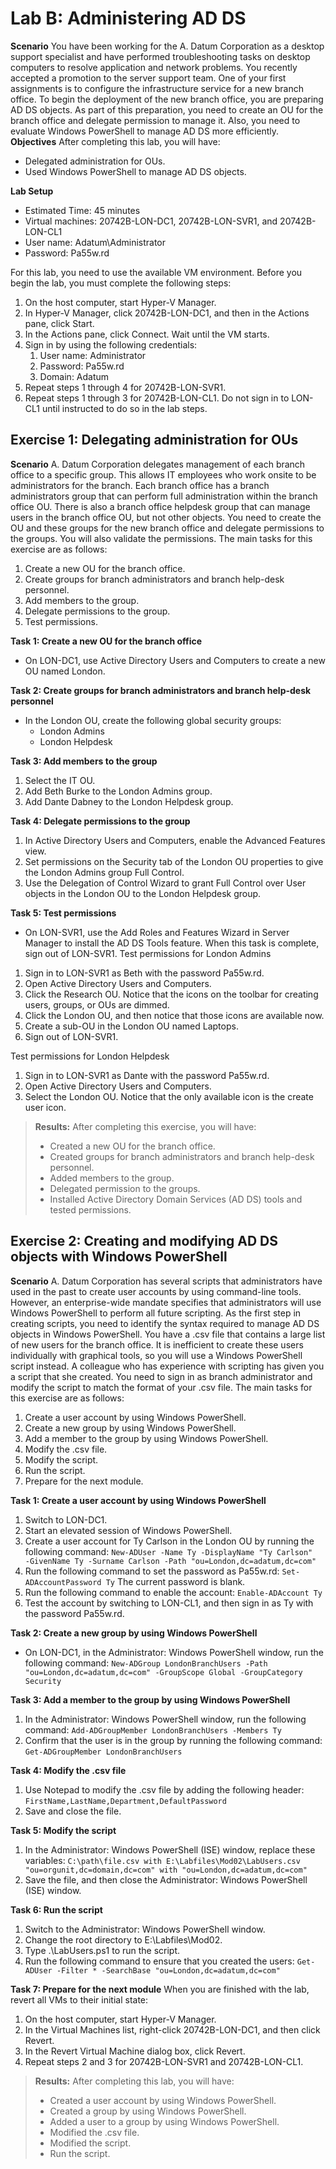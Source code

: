# Lab B: Administering AD DS

**Scenario** 
You have been working for the A. Datum Corporation as a desktop support specialist and have performed troubleshooting tasks on desktop computers to resolve application and network problems. You recently accepted a promotion to the server support team. One of your first assignments is to configure the infrastructure service for a new branch office. To begin the deployment of the new branch office, you are preparing AD DS objects. As part of this preparation, you need to create an OU for the branch office and delegate permission to manage it. Also, you need to evaluate Windows PowerShell to manage AD DS more efficiently.
**Objectives**
After completing this lab, you will have:
- Delegated administration for OUs.
- Used Windows PowerShell to manage AD DS objects. 

**Lab Setup**
- Estimated Time: 45 minutes
- Virtual machines: 20742B-LON-DC1, 20742B-LON-SVR1, and 20742B-LON-CL1
- User name: Adatum\Administrator
- Password: Pa55w.rd 

For this lab, you need to use the available VM environment. Before you begin the lab, you must complete the following steps: 
1. On the host computer, start Hyper-V Manager. 
2. In Hyper-V Manager, click 20742B-LON-DC1, and then in the Actions pane, click Start. 
3. In the Actions pane, click Connect. Wait until the VM starts.  
4. Sign in by using the following credentials:  
   1. User name: Administrator
   2. Password: Pa55w.rd 
   3. Domain: Adatum 
5. Repeat steps 1 through 4 for 20742B-LON-SVR1. 
6. Repeat steps 1 through 3 for 20742B-LON-CL1. Do not sign in to LON-CL1 until instructed to do so in the lab steps. 

## Exercise 1: Delegating administration for OUs

**Scenario**
A. Datum Corporation delegates management of each branch office to a specific group. This allows IT employees who work onsite to be administrators for the branch. Each branch office has a branch administrators group that can perform full administration within the branch office OU. There is also a branch office helpdesk group that can manage users in the branch office OU, but not other objects. You need to create the OU and these groups for the new branch office and delegate permissions to the groups. You will also validate the permissions.
The main tasks for this exercise are as follows: 
1. Create a new OU for the branch office. 
2. Create groups for branch administrators and branch help-desk personnel. 
3. Add members to the group. 
4. Delegate permissions to the group. 
5. Test permissions. 

**Task 1: Create a new OU for the branch office**
- On LON-DC1, use Active Directory Users and Computers to create a new OU named London. 

**Task 2: Create groups for branch administrators and branch help-desk personnel** 
- In the London OU, create the following global security groups: 
  - London Admins 
  - London Helpdesk 
  
**Task 3: Add members to the group**
1. Select the IT OU. 
2. Add Beth Burke to the London Admins group. 
3. Add Dante Dabney to the London Helpdesk group. 

**Task 4: Delegate permissions to the group**
1. In Active Directory Users and Computers, enable the Advanced Features view.
2. Set permissions on the Security tab of the London OU properties to give the London Admins group Full Control. 
3. Use the Delegation of Control Wizard to grant Full Control over User objects in the London OU to the London Helpdesk group.

**Task 5: Test permissions**
- On LON-SVR1, use the Add Roles and Features Wizard in Server Manager to install the AD DS Tools feature. When this task is complete, sign out of LON-SVR1. 
Test permissions for London Admins 
1. Sign in to LON-SVR1 as Beth with the password Pa55w.rd.
2. Open Active Directory Users and Computers. 
3. Click the Research OU. Notice that the icons on the toolbar for creating users, groups, or OUs are dimmed. 
4. Click the London OU, and then notice that those icons are available now. 
5. Create a sub-OU in the London OU named Laptops. 
6. Sign out of LON-SVR1. 

Test permissions for London Helpdesk
1. Sign in to LON-SVR1 as Dante with the password Pa55w.rd. 
2. Open Active Directory Users and Computers. 
3. Select the London OU. Notice that the only available icon is the create user icon. 
 
>**Results:** After completing this exercise, you will have: 
> - Created a new OU for the branch office.
> - Created groups for branch administrators and branch help-desk personnel. 
> - Added members to the group. 
> - Delegated permission to the groups. 
> - Installed Active Directory Domain Services (AD DS) tools and tested permissions. 

## Exercise 2: Creating and modifying AD DS objects with Windows PowerShell

**Scenario**
A. Datum Corporation has several scripts that administrators have used in the past to create user accounts by using command-line tools. However, an enterprise-wide mandate specifies that administrators will use Windows PowerShell to perform all future scripting. As the first step in creating scripts, you need to identify the syntax required to manage AD DS objects in Windows PowerShell.  You have a .csv file that contains a large list of new users for the branch office. It is inefficient to create these users individually with graphical tools, so you will use a Windows PowerShell script instead. A colleague who has experience with scripting has given you a script that she created. You need to sign in as branch administrator and modify the script to match the format of your .csv file. 
The main tasks for this exercise are as follows: 
1. Create a user account by using Windows PowerShell.
2. Create a new group by using Windows PowerShell. 
3. Add a member to the group by using Windows PowerShell. 
4. Modify the .csv file. 
5. Modify the script. 
6. Run the script. 
7. Prepare for the next module. 

**Task 1: Create a user account by using Windows PowerShell**
1. Switch to LON-DC1. 
2. Start an elevated session of Windows PowerShell. 
3. Create a user account for Ty Carlson in the London OU by running the following command: 
`New‐ADUser ‐Name Ty ‐DisplayName "Ty Carlson" ‐GivenName Ty ‐Surname Carlson ‐Path "ou=London,dc=adatum,dc=com"` 
4. Run the following command to set the password as Pa55w.rd: 
`Set-ADAccountPassword Ty` 
The current password is blank. 
5. Run the following command to enable the account: 
`Enable-ADAccount Ty`
1. Test the account by switching to LON-CL1, and then sign in as Ty with the password Pa55w.rd.

**Task 2: Create a new group by using Windows PowerShell**
- On LON-DC1, in the Administrator: Windows PowerShell window, run the following command: `New‐ADGroup LondonBranchUsers ‐Path "ou=London,dc=adatum,dc=com" ‐GroupScope Global ‐GroupCategory Security` 

**Task 3: Add a member to the group by using Windows PowerShell** 
1. In the Administrator: Windows PowerShell window, run the following command: `Add‐ADGroupMember LondonBranchUsers ‐Members Ty` 
2. Confirm that the user is in the group by running the following command: `Get‐ADGroupMember LondonBranchUsers` 

**Task 4: Modify the .csv file**
1. Use Notepad to modify the .csv file by adding the following header: 
`FirstName,LastName,Department,DefaultPassword `
1. Save and close the file. 

**Task 5: Modify the script** 
1. In the Administrator: Windows PowerShell (ISE) window, replace these variables: 
`C:\path\file.csv with E:\Labfiles\Mod02\LabUsers.csv "ou=orgunit,dc=domain,dc=com" with "ou=London,dc=adatum,dc=com"`
2. Save the file, and then close the Administrator: Windows PowerShell (ISE) window. 

**Task 6: Run the script**
1. Switch to the Administrator: Windows PowerShell window.
2. Change the root directory to E:\Labfiles\Mod02.
3. Type .\LabUsers.ps1 to run the script. 
4. Run the following command to ensure that you created the users: `Get‐ADUser ‐Filter * ‐SearchBase "ou=London,dc=adatum,dc=com"` 

**Task 7: Prepare for the next module**
When you are finished with the lab, revert all VMs to their initial state: 
1. On the host computer, start Hyper-V Manager. 
2. In the Virtual Machines list, right-click 20742B-LON-DC1, and then click Revert. 
3. In the Revert Virtual Machine dialog box, click Revert. 
4. Repeat steps 2 and 3 for 20742B-LON-SVR1 and 20742B-LON-CL1. 
 
>**Results:** After completing this lab, you will have: 
> - Created a user account by using Windows PowerShell.
> - Created a group by using Windows PowerShell.
> - Added a user to a group by using Windows PowerShell.
> - Modified the .csv file.
> - Modified the script.
> - Run the script.